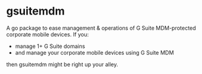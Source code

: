 # gsuitemdm
A go package to ease management & operations of G Suite MDM-protected corporate mobile devices. If you:

* manage 1+ G Suite domains
* and manage your corporate mobile devices using G Suite MDM

then gsuitemdm might be right up your alley. 


